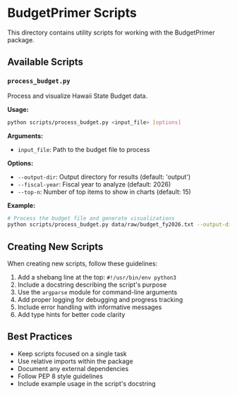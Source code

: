 # BudgetPrimer Scripts

This directory contains utility scripts for working with the BudgetPrimer package.

## Available Scripts

### `process_budget.py`

Process and visualize Hawaii State Budget data.

**Usage:**
```bash
python scripts/process_budget.py <input_file> [options]
```

**Arguments:**
- `input_file`: Path to the budget file to process

**Options:**
- `--output-dir`: Output directory for results (default: 'output')
- `--fiscal-year`: Fiscal year to analyze (default: 2026)
- `--top-n`: Number of top items to show in charts (default: 15)

**Example:**
```bash
# Process the budget file and generate visualizations
python scripts/process_budget.py data/raw/budget_fy2026.txt --output-dir results --fiscal-year 2026 --top-n 20
```

## Creating New Scripts

When creating new scripts, follow these guidelines:

1. Add a shebang line at the top: `#!/usr/bin/env python3`
2. Include a docstring describing the script's purpose
3. Use the `argparse` module for command-line arguments
4. Add proper logging for debugging and progress tracking
5. Include error handling with informative messages
6. Add type hints for better code clarity

## Best Practices

- Keep scripts focused on a single task
- Use relative imports within the package
- Document any external dependencies
- Follow PEP 8 style guidelines
- Include example usage in the script's docstring
